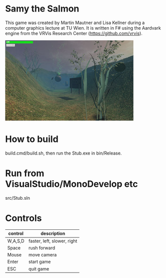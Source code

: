 # Samy the Salmon
This game was created by Martin Mautner and Lisa Kellner during a computer graphics lecture at TU Wien. It is written in F# using the Aardvark engine from the VRVis Research Center (https://github.com/vrvis). 

![](https://github.com/gnufu/SamyTheSalmon/blob/master/bin/resources/images/SamyTheSalmon.jpg)

# How to build
build.cmd/build.sh, then run the Stub.exe in bin/Release.

# Run from VisualStudio/MonoDevelop etc
src/Stub.sln

# Controls
 control   | description
--- | ---
W,A,S,D	| faster, left, slower, right
Space | rush forward
Mouse	| move camera
Enter | start game
ESC | quit game
